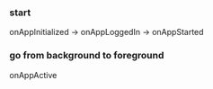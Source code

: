 ### start

onAppInitialized -> onAppLoggedIn -> onAppStarted

### go from background to foreground

onAppActive
